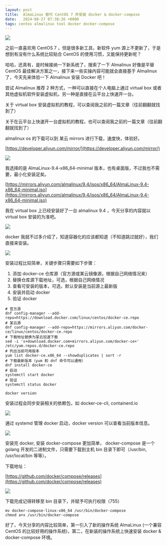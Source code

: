 ```yaml
---
layout: post
title:  AlmaLinux 替代 CentOS 7 并安装 docker & docker-compose
date:   2024-08-27 07:38:26 +0800
tags: centos almalinux tool docker docker-compose
---
```


![](https://bytesops.oss-cn-hangzhou.aliyuncs.com/picgo/dad07a2a-df46-4e39-b92b-a0bca162219f.png)

之前一直喜欢用 CentOS 7 ，但是很多新工具，新软件 yum 源上不更新了，于是想到有没有什么系统比较贴合 CentOS 的使用习惯，又能保持更新呢？





哈哈，还真有，是时候接纳一下新系统了，搜索了一下 Almalinux 好像是平替 CentOS 最佳解决方案之一，接下来一些实操内容可能就会直接基于 Almalinux 了，今天先来体验一下 Almalinux 安装 Docker 吧！

尝试 Almalinux 推荐 2 种方式，一种可以直接在个人电脑上通过 virtual box 或者其他虚拟机软件安装虚拟机，另一种是直接在云平台上快速开一台。

关于 virtual box 安装虚拟机的教程，可以查阅我之前的一篇文章（往前翻翻就找到了）

关于在云平台上快速开一台虚拟机的教程，也可以查阅我之前的一篇文章（往前翻翻就找到了）

almalinux os 的下载可以到 某云 mirrors 进行下载，速度快，体验好。

[https://developer.aliyun.com/mirror/](https://developer.aliyun.com/mirror/)


![](https://bytesops.oss-cn-hangzhou.aliyuncs.com/picgo/cfeeea37-ee0a-4487-8251-0325de3e22f5.png)

我选择的是 AlmaLinux-9.4-x86_64-minimal 版本，也有桌面版，不过我也不需要，最小化安装足矣。

[https://mirrors.aliyun.com/almalinux/9.4/isos/x86_64/AlmaLinux-9.4-x86_64-minimal.iso](https://mirrors.aliyun.com/almalinux/9.4/isos/x86_64/AlmaLinux-9.4-x86_64-minimal.iso)

我在 virtual box 上已经安装好了一台 almalinux 9.4 ，今天分享的内容就以 virtual box 安装的为准吧。


![](https://bytesops.oss-cn-hangzhou.aliyuncs.com/picgo/4ef15a68-b2df-4c10-b0f4-f5e5355961da.png)

docker 我就不过多介绍了，知道容器化的应该都知道（不知道跳过就好），我们直接来安装。


![](https://bytesops.oss-cn-hangzhou.aliyuncs.com/picgo/38841265-69d0-4d85-b76b-ccce1db4f57f.png)

安装过程比较简单，关键步骤只需要如下步骤：

1. 添加 docker-ce 仓库源（官方源或某云镜像源，根据自己网络情况来）  
2. 替换仓库源下载地址，可选，根据自己网络情况  
3. 查看可安装的版本，可选，默认安装是当前源上最新版  
4. 安装并启动 docker  
5. 验证 docker

```
# 官方源
dnf config-manager --add-repo=https://download.docker.com/linux/centos/docker-ce.repo
# 某云源
dnf config-manager --add-repo=https://mirrors.aliyun.com/docker-ce/linux/centos/docker-ce.repo
# 下载地址替换为某云加速下载
sed -i 's+download.docker.com+mirrors.aliyun.com/docker-ce+' /etc/yum.repos.d/docker-ce.repo
# 列出当前可用版本
yum list docker-ce.x86_64 --showduplicates | sort -r
# 下载最新版本（yum 和 dnf 命令可以通用）
dnf install docker-ce
# 启动
systemctl start docker
# 验证
systemctl status docker

docker version
```

安装过程会同步安装相关的依赖包，如 docker-ce-cli, containerd.io


![](https://bytesops.oss-cn-hangzhou.aliyuncs.com/picgo/1a09f2dc-21e7-4f21-b908-c44748731825.png)

通过 systemd 管理 docker 启动，docker version 可以查看当前版本信息。


![](https://bytesops.oss-cn-hangzhou.aliyuncs.com/picgo/29678b1f-ec86-4b99-81cd-ed423bd3f745.png)

安装完 docker, 安装 docker-compose 更加简单， docker-compose 是一个 golang 开发的二进制文件，只需要下载到主机 bin 目录下即可（/usr/bin, /usr/local/bin 等等）。

下载地址：

[https://github.com/docker/compose/releases](https://github.com/docker/compose/releases)


![](https://bytesops.oss-cn-hangzhou.aliyuncs.com/picgo/e9196dce-e77d-4152-b423-3e79421d1efd.png)

下载完成记得转移至 bin 目录下，并赋予可执行权限（755）

```
mv docker-compose-linux-x86_64 /usr/bin/docker-compose
chmod a+x /usr/bin/docker-compose
```

好了，今天分享的内容比较简单，第一引入了新的操作系统 AlmaLinux (一个兼容 CentOS 的比较好用的操作系统)，第二，在新装的操作系统上快速安装 docker & docker-compose 环境。

